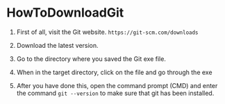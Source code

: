 # HowToDownloadGit

1. First of all, visit the Git website. ```https://git-scm.com/downloads```

1. Download the latest version.

1. Go to the directory where you saved the Git exe file.

1. When in the target directory, click on the file and go through the exe

1. After you have done this, open the command prompt (CMD) and enter the command ```git --version``` to make sure that git has been installed.  

